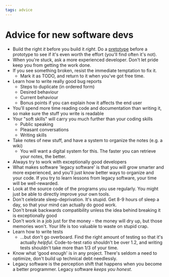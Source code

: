 ```yaml
---
tags: advice
---
```

# Advice for new software devs

* Build the right *it* before you build it *right*. Do a [pretotype](http://www.pretotyping.org) before a prototype to see if it's even worth the effort (you'll find often it's not).
* When you're stuck, ask a more experienced developer. Don't let pride keep you from getting the work done.
* If you see something broken, resist the immediate temptation to fix it.
  * Mark it as TODO, and return to it when you've got free time.
* Learn how to write really good bug reports
  * Steps to duplicate (in ordered form)
  * Desired behaviour
  * Current behaviour
  * Bonus points if you can explain how it affects the end user
* You'll spend more time reading code and documentation than writing it, so make sure the stuff you write is readable
* Your "soft skills" will carry you much further than your coding skills
  * Public speaking
  * Pleasant conversations
  * Writing skills
* Take notes of new stuff, and have a system to organize the notes (e.g. a wiki)
  * You will want a digital system for this. The faster you can retrieve your notes, the better.
* Always try to work with exceptionally good developers
* What makes software 'legacy software' is that you will grow smarter and more experienced, and you'll just know better ways to organize and your code. If you try to learn lessons from legacy software, your time will be well-rewarded.
* Look at the source code of the programs you use regularly. You might just be able to directly improve your own tools.
* Don't celebrate sleep-deprivation. It's stupid. Get 8-9 hours of sleep a day, so that your mind can actually do good work.
* Don't break backwards compatibility unless the idea behind breaking it is exceptionally good
* Don't work in a job just for the money - the money will dry up, but those memories won't. Your life is too valuable to waste on stupid crap.
* Learn how to write tests
  * ...but don't go overboard. Find the right amount of testing so that it's actually *helpful*. Code-to-test ratio shouldn't be over 1.2, and writing tests shouldn't take more than 1/3 of your time.
* Know what 'good enough' is in any project. There's seldom a need to optimize, don't build up technical debt needlessly.
* Legacy software is the perception shift that happens when you become a better programmer. Legacy software *keeps you honest*.


